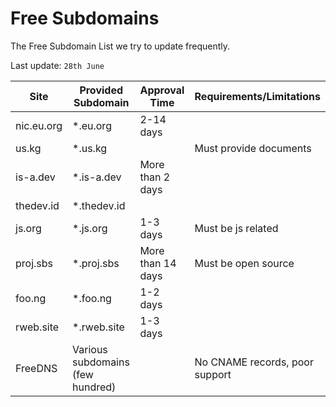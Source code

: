 <link rel="stylesheet" type="text/css" href="/style.css">

# Free Subdomains
The Free Subdomain List we try to update frequently.

Last update: `28th June`

| Site       | Provided Subdomain               | Approval Time     | Requirements/Limitations       |
| ---------- | -------------------------------- | ----------------- | ------------------------------ |
| nic.eu.org | \*.eu.org                        | 2-14 days         |                                |
| us.kg      | \*.us.kg                         |                   | Must provide documents         |
| is-a.dev   | \*.is-a.dev                      | More than 2 days  |                                |
| thedev.id  | \*.thedev.id                     |                   |                                |
| js.org     | \*.js.org                        | 1-3 days          | Must be js related             |
| proj.sbs   | \*.proj.sbs                      | More than 14 days | Must be open source            |
| foo.ng     | \*.foo.ng                        | 1-2 days          |                                |
| rweb.site  | \*.rweb.site                     | 1-3 days          |                                |
| FreeDNS    | Various subdomains (few hundred) |                   | No CNAME records, poor support |
